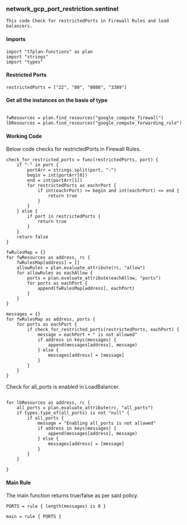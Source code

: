 ### network_gcp_port_restriction.sentinel
```
This code Check for restrictedPorts in Firewall Rules and load balancers.
```

#### Imports
```
import "tfplan-functions" as plan
import "strings"
import "types"
```

#### Restricted Ports 
```
restrictedPorts = ["22", "80", "8080", "3389"]
```
#### Get all the instances on the basis of type
```

fwResources = plan.find_resources("google_compute_firewall")
lbResources = plan.find_resources("google_compute_forwarding_rule")
```

#### Working Code

Below code checks for restrictedPorts in Firewall Rules.
```
check_for_restricted_ports = func(restrictedPorts, port) {
	if "-" in port {
		portArr = strings.split(port, "-")
		begin = int(portArr[0])
		end = int(portArr[1])
		for restrictedPorts as eachrPort {
			if int(eachrPort) >= begin and int(eachrPort) <= end {
				return true
			}
		}
	} else {
		if port in restrictedPorts {
			return true
		}
	}
	return false
}

fwRulesMap = {}
for fwResources as address, rc {
	fwRulesMap[address] = []
	allowRules = plan.evaluate_attribute(rc, "allow")
	for allowRules as eachAllow {
		ports = plan.evaluate_attribute(eachAllow, "ports")
		for ports as eachPort {
			append(fwRulesMap[address], eachPort)
		}
	}
}

messages = {}
for fwRulesMap as address, ports {
	for ports as eachPort {
		if check_for_restricted_ports(restrictedPorts, eachPort) {
			message = eachPort + " is not allowed"
			if address in keys(messages) {
				append(messages[address], message)
			} else {
				messages[address] = [message]
			}
		}
	}
}
```
Check for all_ports is enabled in  LoadBalancer.
```

for lbResources as address, rc {
	all_ports = plan.evaluate_attribute(rc, "all_ports")
	if types.type_of(all_ports) is not "null" {
		if all_ports {
			message = "Enabling all_ports is not allowed"
			if address in keys(messages) {
				append(messages[address], message)
			} else {
				messages[address] = [message]
			}
		}
	}

}
```

#### Main Rule
The main function returns true/false as per said policy.
```
PORTS = rule { length(messages) is 0 }

main = rule { PORTS }
```
